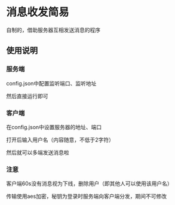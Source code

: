 # 消息收发简易

自制的，借助服务器互相发送消息的程序

## 使用说明

### 服务端

config.json中配置监听端口、监听地址

然后直接运行即可

### 客户端

在config.json中设置服务器的地址、端口

打开后输入用户名（内容随意，不低于2字符）

然后就可以多端发送消息啦

### 注意

客户端60s没有消息视为下线，删除用户（即其他人可以使用该用户名）

传输使用aes加密，秘钥为登录时服务端向客户端分发，期间不可修改


